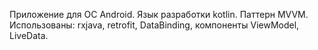 Приложение для ОС Android. Язык разработки kotlin.
Паттерн MVVM.
Использованы: rxjava, retrofit, DataBinding, компоненты ViewModel, LiveData.

